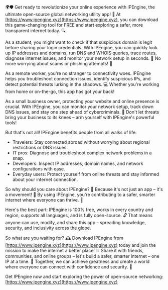 🌍🛡️ Get ready to revolutionize your online experience with IPEngine, the ultimate open-source global networking utility app! 🚀 At [https://www.ipengine.xyz](https://www.ipengine.xyz), you can download this game-changing tool for FREE and start exploring a safer, more transparent internet today. 🔍

As a student, you might want to check if that suspicious domain is legit before sharing your login credentials. With IPEngine, you can quickly look up IP addresses and domains, run DNS and WHOIS queries, trace routes, diagnose internet issues, and monitor your network setup in seconds. 📡 No more worrying about scams or phishing attempts! 🚫

As a remote worker, you're no stranger to connectivity woes. IPEngine helps you troubleshoot connection issues, identify suspicious IPs, and detect potential threats lurking in the shadows. 💻 Whether you're working from home or on-the-go, this app has got your back!

As a small business owner, protecting your website and online presence is crucial. With IPEngine, you can monitor your network setup, track down DNS issues, and stay one step ahead of cybercriminals. 🚨 Don't let threats bring your business to its knees – arm yourself with IPEngine's powerful tools!

But that's not all! IPEngine benefits people from all walks of life:

* Travelers: Stay connected abroad without worrying about regional restrictions or DNS issues.
* IT pros: Diagnose and troubleshoot complex network problems in a snap.
* Developers: Inspect IP addresses, domain names, and network configurations with ease.
* Everyday users: Protect yourself from online threats and stay informed about your internet connection.

So why should you care about IPEngine? 🤔 Because it's not just an app – it's a movement! 💪 By using IPEngine, you're contributing to a safer, smarter internet where everyone can thrive. 🌟

Here's the best part: IPEngine is 100% free, works in every country and region, supports all languages, and is fully open-source. 🔓 That means anyone can use, modify, and share this app – spreading knowledge, security, and inclusivity across the globe.

So what are you waiting for? 🕰️ Download IPEngine from [https://www.ipengine.xyz](https://www.ipengine.xyz) today and join the mission to make the internet a better place! 💥 Share it with friends, communities, and online groups – let's build a safer, smarter internet – one IP at a time. 🌈 Together, we can achieve greatness and create a world where everyone can connect with confidence and security. 🌟

Get IPEngine now and start exploring the power of open-source networking: [https://www.ipengine.xyz](https://www.ipengine.xyz)